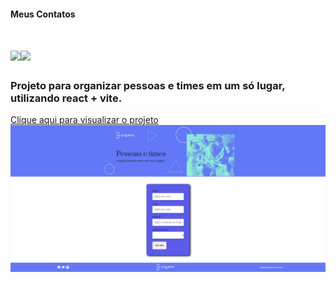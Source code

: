 #### Meus Contatos
# <a href = "mailto:joaodedeusrsfilho@gmail.com"><img src="https://img.shields.io/badge/-Gmail-%23333?style=for-the-badge&logo=gmail&logoColor=white" target="_blank"></a><a href="https://www.linkedin.com/in/joaodedeusrsfilho" target="_blank"><img src="https://img.shields.io/badge/-LinkedIn-%230077B5?style=for-the-badge&logo=linkedin&logoColor=white" target="_blank"></a>
### Projeto para organizar pessoas e times em um só lugar, utilizando react + vite.

<a href='https://projetoorgano-six.vercel.app/' target="_blank">Clique aqui para visualizar o projeto
<img src='print.png'>
